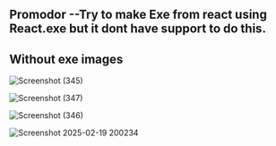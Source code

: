 ## Promodor --Try to make Exe from react using React.exe but it dont have support to do this.

## Without exe images
![Screenshot (345)](https://github.com/user-attachments/assets/7c13e1c6-93e6-4db6-94c5-096d0b4fdc43)

![Screenshot (347)](https://github.com/user-attachments/assets/5512cdb5-3e24-4d41-91d1-19708546c598)

![Screenshot (346)](https://github.com/user-attachments/assets/30487b37-f30b-47df-94dc-bfa7d3d3b284)

![Screenshot 2025-02-19 200234](https://github.com/user-attachments/assets/c90b61c1-1417-4b1c-94a7-f853fcf5623c)
